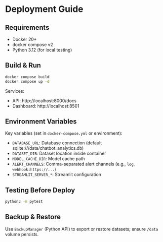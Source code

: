 # Deployment Guide

## Requirements

- Docker 20+
- docker compose v2
- Python 3.12 (for local testing)

## Build & Run

```bash
docker compose build
docker compose up -d
```

Services:
- API: http://localhost:8000/docs
- Dashboard: http://localhost:8501

## Environment Variables

Key variables (set in `docker-compose.yml` or environment):
- `DATABASE_URL`: Database connection (default sqlite:///data/chatbot_analytics.db)
- `DATASET_DIR`: Dataset location inside container
- `MODEL_CACHE_DIR`: Model cache path
- `ALERT_CHANNELS`: Comma-separated alert channels (e.g., `log`, `webhook:https://...`)
- `STREAMLIT_SERVER_*`: Streamlit configuration

## Testing Before Deploy

```bash
python3 -m pytest
```

## Backup & Restore

Use `BackupManager` (Python API) to export or restore datasets; ensure `/data` volume persists.
